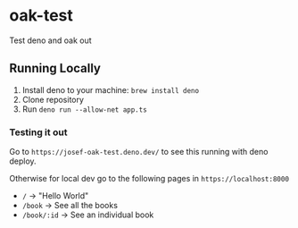 # oak-test
Test deno and oak out

## Running Locally

1. Install deno to your machine: `brew install deno`
2. Clone repository
3. Run `deno run --allow-net app.ts`

### Testing it out
Go to `https://josef-oak-test.deno.dev/` to see this running with deno deploy. 

Otherwise for local dev go to the following pages in `https://localhost:8000`
 - `/` -> "Hello World"
 - `/book` -> See all the books
 - `/book/:id` -> See an individual book



